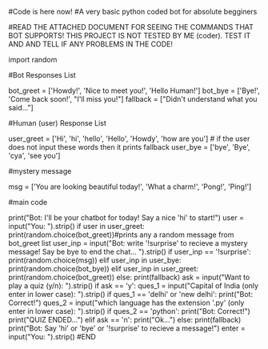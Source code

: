 
#Code is here now!
#A very basic python coded bot for absolute begginers

#READ THE ATTACHED DOCUMENT FOR SEEING THE COMMANDS THAT BOT SUPPORTS! THIS PROJECT IS NOT TESTED BY ME (coder). TEST IT AND AND TELL IF ANY PROBLEMS IN THE CODE! 

import random

#Bot Responses List

bot_greet = ['Howdy!', 'Nice to meet you!', 'Hello Human!']
bot_bye = ['Bye!', 'Come back soon!', "I'll miss you!"]
fallback = ["Didn't understand what you said..."]

#Human (user) Response List

user_greet = ['Hi', 'hi', 'hello', 'Hello', 'Howdy', 'how are you'] # if the user does not input these words then it prints fallback
user_bye = ['bye', 'Bye', 'cya', 'see you']

#mystery message

msg = ['You are looking beautiful today!', 'What a charm!', 'Pong!', 'Ping!']

#main code

print("Bot: I'll be your chatbot for today! Say a nice 'hi' to start!")
user = input("You:  ").strip()
if user in user_greet:
    print(random.choice(bot_greet))#prints any a random message from bot_greet list
    user_inp = input("Bot: write '!surprise' to recieve a mystery message! Say be bye to end the chat... ").strip()
if user_inp == '!surprise':
    print(random.choice(msg))
elif user_inp in user_bye:
    print(random.choice(bot_bye))
elif user_inp in user_greet:
    print(random.choice(bot_greet))
else:
    print(fallback)
ask = input("Want to play a quiz (y/n):  ").strip()
if ask == 'y':
    ques_1 = input("Capital of India (only enter in lower case): ").strip()
    if ques_1 == 'delhi' or 'new delhi':
        print("Bot: Correct!")
    ques_2 = input("which language has the extension '.py' (only enter in lower case):  ").strip()
    if ques_2 == 'python':
        print("Bot: Correct!")
        print("QUIZ ENDED...")
elif ask == 'n':
    print("Ok...")
else:
    print(fallback)
print("Bot: Say 'hi' or 'bye' or '!surprise' to recieve a message!")
enter = input("You: ").strip()
#END
